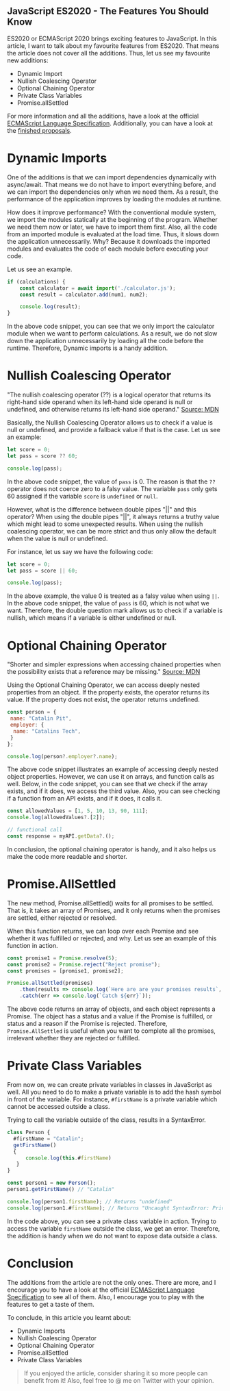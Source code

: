 ## JavaScript ES2020 - The Features You Should Know

ES2020 or ECMAScript 2020 brings exciting features to JavaScript. In this article, I want to talk about my favourite features from ES2020. That means the article does not cover all the additions. Thus, let us see my favourite new additions:

* Dynamic Import
* Nullish Coalescing Operator
* Optional Chaining Operator
* Private Class Variables
* Promise.allSettled

For more information and all the additions, have a look at the official [ECMAScript Language Specification](https://tc39.es/ecma262/2020/). Additionally, you can have a look at the <a href="https://github.com/tc39/proposals/blob/master/finished-proposals.md">finished proposals</a>.

# Dynamic Imports
One of the additions is that we can import dependencies dynamically with async/await. That means we do not have to import everything before, and we can import the dependencies only when we need them. As a result, the performance of the application improves by loading the modules at runtime.

How does it improve performance? With the conventional module system, we import the modules statically at the beginning of the program. Whether we need them now or later, we have to import them first. Also, all the code from an imported module is evaluated at the load time. Thus, it slows down the application unnecessarily. Why? Because it downloads the imported modules and evaluates the code of each module before executing your code.

Let us see an example.

```js
if (calculations) {
    const calculator = await import('./calculator.js');
    const result = calculator.add(num1, num2);

    console.log(result);
}
```

In the above code snippet, you can see that we only import the calculator module when we want to perform calculations. As a result, we do not slow down the application unnecessarily by loading all the code before the runtime. Therefore, Dynamic imports is a handy addition.

# Nullish Coalescing Operator
"The nullish coalescing operator (??) is a logical operator that returns its right-hand side operand when its left-hand side operand is null or undefined, and otherwise returns its left-hand side operand." [Source: MDN](https://developer.mozilla.org/en-US/docs/Web/JavaScript/Reference/Operators/Nullish_coalescing_operator")

Basically, the Nullish Coalescing Operator allows us to check if a value is null or undefined, and provide a fallback value if that is the case. Let us see an example:

```js
let score = 0;
let pass = score ?? 60;

console.log(pass);
```

In the above code snippet, the value of `pass` is 0. The reason is that the `??` operator does not coerce zero to a falsy value. The variable `pass` only gets 60 assigned if the variable `score` is `undefined` or `null`.

However, what is the difference between double pipes "||" and this operator? When using the double pipes "||", it always returns a truthy value which might lead to some unexpected results. When using the nullish coalescing operator, we can be more strict and thus only allow the default when the value is null or undefined.

For instance, let us say we have the following code:

```js
let score = 0;
let pass = score || 60;

console.log(pass);
```

In the above example, the value 0 is treated as a falsy value when using `||`. In the above code snippet, the value of `pass` is 60, which is not what we want. Therefore, the double question mark allows us to check if a variable is nullish, which means if a variable is either undefined or null.

# Optional Chaining Operator
"Shorter and simpler expressions when accessing chained properties when the possibility exists that a reference may be missing." [Source: MDN](https://developer.mozilla.org/en-US/docs/Web/JavaScript/Reference/Operators/Optional_chaining)

Using the Optional Chaining Operator, we can access deeply nested properties from an object. If the property exists, the operator returns its value. If the property does not exist, the operator returns undefined.

```js
const person = {
 name: "Catalin Pit",
 employer: {
  name: "Catalins Tech",
 }
};

console.log(person?.employer?.name);
```

The above code snippet illustrates an example of accessing deeply nested object properties. However, we can use it on arrays, and function calls as well. Below, in the code snippet, you can see that we check if the array exists, and if it does, we access the third value. Also, you can see checking if a function from an API exists, and if it does, it calls it.

```js
const allowedValues = [1, 5, 10, 13, 90, 111];
console.log(allowedValues?.[2]);

// functional call
const response = myAPI.getData?.();
```

In conclusion, the optional chaining operator is handy, and it also helps us make the code more readable and shorter. 

# Promise.AllSettled 
The new method, Promise.allSettled() waits for all promises to be settled. That is, it takes an array of Promises, and it only returns when the promises are settled, either rejected or resolved.

When this function returns, we can loop over each Promise and see whether it was fulfilled or rejected, and why. Let us see an example of this function in action.

```js
const promise1 = Promise.resolve(5);
const promise2 = Promise.reject("Reject promise");
const promises = [promise1, promise2];

Promise.allSettled(promises)
    .then(results => console.log(`Here are are your promises results`, results))
    .catch(err => console.log(`Catch ${err}`));
```

The above code returns an array of objects, and each object represents a Promise. The object has a status and a value if the Promise is fulfilled, or status and a reason if the Promise is rejected. Therefore, `Promise.AllSettled` is useful when you want to complete all the promises, irrelevant whether they are rejected or fulfilled. 


# Private Class Variables
From now on, we can create private variables in classes in JavaScript as well. All you need to do to make a private variable is to add the hash symbol in front of the variable. For instance, `#firstName` is a private variable which cannot be accessed outside a class.

Trying to call the variable outside of the class, results in a SyntaxError.

```js
class Person {
  #firstName = "Catalin";
  getFirstName() 
  { 
      console.log(this.#firstName) 
   }
}

const person1 = new Person();
person1.getFirstName() // "Catalin"

console.log(person1.firstName); // Returns "undefined"
console.log(person1.#firstName); // Returns "Uncaught SyntaxError: Private field '#firstName' must be declared in an enclosing class"
```

In the code above, you can see a private class variable in action. Trying to access the variable `firstName` outside the class, we get an error. Therefore, the addition is handy when we do not want to expose data outside a class.

# Conclusion
The additions from the article are not the only ones. There are more, and I encourage you to have a look at the official [ECMAScript Language Specification](https://tc39.es/ecma262/2020/) to see all of them. Also, I encourage you to play with the features to get a taste of them.

To conclude, in this article you learnt about:
* Dynamic Imports
* Nullish Coalescing Operator
* Optional Chaining Operator
* Promise.allSettled
* Private Class Variables

> If you enjoyed the article, consider sharing it so more people can benefit from it! Also, feel free to @ me on Twitter with your opinion.